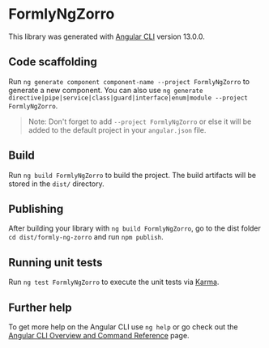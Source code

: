 # FormlyNgZorro

This library was generated with [Angular CLI](https://github.com/angular/angular-cli) version 13.0.0.

## Code scaffolding

Run `ng generate component component-name --project FormlyNgZorro` to generate a new component. You can also use `ng generate directive|pipe|service|class|guard|interface|enum|module --project FormlyNgZorro`.
> Note: Don't forget to add `--project FormlyNgZorro` or else it will be added to the default project in your `angular.json` file. 

## Build

Run `ng build FormlyNgZorro` to build the project. The build artifacts will be stored in the `dist/` directory.

## Publishing

After building your library with `ng build FormlyNgZorro`, go to the dist folder `cd dist/formly-ng-zorro` and run `npm publish`.

## Running unit tests

Run `ng test FormlyNgZorro` to execute the unit tests via [Karma](https://karma-runner.github.io).

## Further help

To get more help on the Angular CLI use `ng help` or go check out the [Angular CLI Overview and Command Reference](https://angular.io/cli) page.
